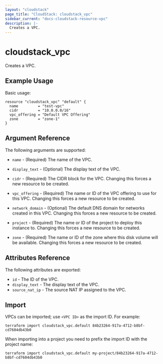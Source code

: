 ```yaml
---
layout: "cloudstack"
page_title: "CloudStack: cloudstack_vpc"
sidebar_current: "docs-cloudstack-resource-vpc"
description: |-
  Creates a VPC.
---
```


# cloudstack_vpc

Creates a VPC.

## Example Usage

Basic usage:

```hcl
resource "cloudstack_vpc" "default" {
  name         = "test-vpc"
  cidr         = "10.0.0.0/16"
  vpc_offering = "Default VPC Offering"
  zone         = "zone-1"
}
```

## Argument Reference

The following arguments are supported:

* `name` - (Required) The name of the VPC.

* `display_text` - (Optional) The display text of the VPC.

* `cidr` - (Required) The CIDR block for the VPC. Changing this forces a new
    resource to be created.

* `vpc_offering` - (Required) The name or ID of the VPC offering to use for this VPC.
    Changing this forces a new resource to be created.

* `network_domain` - (Optional) The default DNS domain for networks created in
    this VPC. Changing this forces a new resource to be created.

* `project` - (Required) The name or ID of the project to deploy this
    instance to. Changing this forces a new resource to be created.

* `zone` - (Required) The name or ID of the zone where this disk volume will be
    available. Changing this forces a new resource to be created.

## Attributes Reference

The following attributes are exported:

* `id` - The ID of the VPC.
* `display_text` - The display text of the VPC.
* `source_nat_ip` - The source NAT IP assigned to the VPC.

## Import

VPCs can be imported; use `<VPC ID>` as the import ID. For
example:

```shell
terraform import cloudstack_vpc.default 84b23264-917a-4712-b8bf-cd7604db43b0
```

When importing into a project you need to prefix the import ID with the project name:

```shell
terraform import cloudstack_vpc.default my-project/84b23264-917a-4712-b8bf-cd7604db43b0
```
